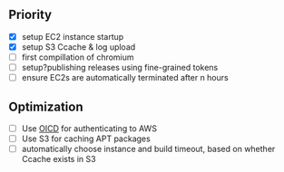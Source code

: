 ## Priority
- [x] setup EC2 instance startup
- [x] setup S3 Ccache & log upload
- [ ] first compillation of chromium
- [ ] setup?publishing releases using fine-grained tokens
- [ ] ensure EC2s are automatically terminated after n hours

## Optimization 
- [ ] Use [OICD](https://github.com/aws-actions/configure-aws-credentials?tab=readme-ov-file#oidc) for authenticating to AWS
- [ ] Use S3 for caching APT packages
- [ ] automatically choose instance and build timeout, based on whether Ccache exists in S3
